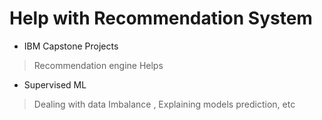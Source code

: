 # Help with Recommendation System
- IBM Capstone Projects 
> Recommendation engine Helps
- Supervised ML
> Dealing with data Imbalance , Explaining models prediction, etc

